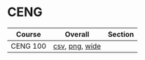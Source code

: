 # CENG

| Course | Overall | Section |
| ------ | ------- | ------- |
| CENG 100 | [csv](https://github.com/UCSD-Historical-Enrollment-Data/2025Summer1/blob/main/overall/CENG%20100.csv), [png](https://raw.githubusercontent.com/UCSD-Historical-Enrollment-Data/2025Summer1/main/plot_overall/CENG%20100.png), [wide](https://raw.githubusercontent.com/UCSD-Historical-Enrollment-Data/2025Summer1/main/plot_overall_wide/CENG%20100.png) |  |
